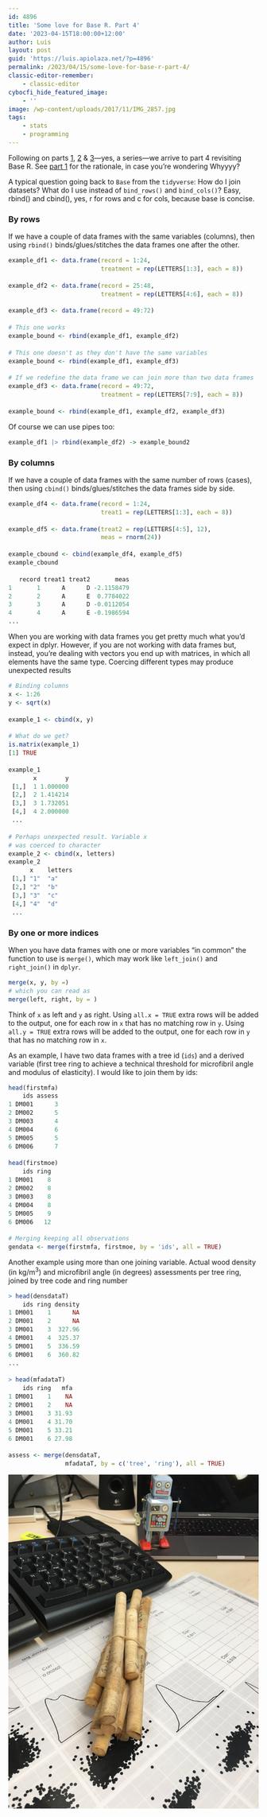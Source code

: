 ```yaml
---
id: 4896
title: 'Some love for Base R. Part 4'
date: '2023-04-15T18:00:00+12:00'
author: Luis
layout: post
guid: 'https://luis.apiolaza.net/?p=4896'
permalink: /2023/04/15/some-love-for-base-r-part-4/
classic-editor-remember:
    - classic-editor
cybocfi_hide_featured_image:
    - ''
image: /wp-content/uploads/2017/11/IMG_2857.jpg
tags:
    - stats
    - programming
---
```


Following on parts [1](/2023/03/18/some-love-for-base-r-part-1/), [2](/2023/03/18/some-love-for-base-r-part-2/) &amp; [3](/2023/03/21/some-love-for-base-r-part-3/)—yes, a series—we arrive to part 4 revisiting Base R. See [part 1](/2023/03/18/some-love-for-base-r-part-1/) for the rationale, in case you’re wondering Whyyyy?

A typical question going back to `Base` from the `tidyverse`: How do I join datasets? What do I use instead of `bind_rows()` and `bind_cols()`? Easy, rbind() and cbind(), yes, r for rows and c for cols, because base is concise.

### By rows

If we have a couple of data frames with the same variables (columns), then using `rbind()` binds/glues/stitches the data frames one after the other.

```R
example_df1 <- data.frame(record = 1:24,
                          treatment = rep(LETTERS[1:3], each = 8))

example_df2 <- data.frame(record = 25:48,
                          treatment = rep(LETTERS[4:6], each = 8))

example_df3 <- data.frame(record = 49:72)

# This one works
example_bound <- rbind(example_df1, example_df2)

# This one doesn't as they don't have the same variables
example_bound <- rbind(example_df1, example_df3)

# If we redefine the data frame we can join more than two data frames
example_df3 <- data.frame(record = 49:72,
                          treatment = rep(LETTERS[7:9], each = 8))

example_bound <- rbind(example_df1, example_df2, example_df3)
```

Of course we can use pipes too:

```R
example_df1 |> rbind(example_df2) -> example_bound2
```

### By columns

If we have a couple of data frames with the same number of rows (cases), then using `cbind()` binds/glues/stitches the data frames side by side.

```R
example_df4 <- data.frame(record = 1:24,
                          treat1 = rep(LETTERS[1:3], each = 8))

example_df5 <- data.frame(treat2 = rep(LETTERS[4:5], 12),
                          meas = rnorm(24))

example_cbound <- cbind(example_df4, example_df5)
example_cbound

   record treat1 treat2       meas
1       1      A      D -2.1158479
2       2      A      E  0.7784022
3       3      A      D -0.0112054
4       4      A      E -0.1986594
...
```

When you are working with data frames you get pretty much what you’d expect in dplyr. However, if you are not working with data frames but, instead, you’re dealing with vectors you end up with matrices, in which all elements have the same type. Coercing different types may produce unexpected results

```R
# Binding columns
x <- 1:26
y <- sqrt(x)

example_1 <- cbind(x, y)

# What do we get?
is.matrix(example_1)
[1] TRUE

example_1
       x        y
 [1,]  1 1.000000
 [2,]  2 1.414214
 [3,]  3 1.732051
 [4,]  4 2.000000
 ...

# Perhaps unexpected result. Variable x
# was coerced to character
example_2 <- cbind(x, letters)
example_2
      x    letters
 [1,] "1"  "a"    
 [2,] "2"  "b"    
 [3,] "3"  "c"    
 [4,] "4"  "d"  
 ...
```

### By one or more indices

When you have data frames with one or more variables “in common” the function to use is `merge()`, which may work like `left_join()` and `right_join()` in `dplyr`.

```R
merge(x, y, by =)
# which you can read as
merge(left, right, by = )
```

Think of `x` as left and `y` as right. Using `all.x = TRUE` extra rows will be added to the output, one for each row in `x` that has no matching row in `y`. Using `all.y = TRUE` extra rows will be added to the output, one for each row in `y` that has no matching row in `x`.

As an example, I have two data frames with a tree id (`ids`) and a derived variable (first tree ring to achieve a technical threshold for microfibril angle and modulus of elasticity). I would like to join them by ids:

```R
head(firstmfa)
    ids assess
1 DM001      3
2 DM002      5
3 DM003      4
4 DM004      6
5 DM005      5
6 DM006      7

head(firstmoe)
    ids ring
1 DM001    8
2 DM002    8
3 DM003    8
4 DM004    8
5 DM005    9
6 DM006   12

# Merging keeping all observations
gendata <- merge(firstmfa, firstmoe, by = 'ids', all = TRUE)
```

Another example using more than one joining variable. Actual wood density (in kg/m<sup>3</sup>) and microfibril angle (in degrees) assessments per tree ring, joined by tree code and ring number

```R
> head(densdataT)
    ids ring density
1 DM001    1      NA
2 DM001    2      NA
3 DM001    3  327.96
4 DM001    4  325.37
5 DM001    5  336.59
6 DM001    6  360.82
...

> head(mfadataT)
    ids ring   mfa
1 DM001    1    NA
2 DM001    2    NA
3 DM001    3 31.93
4 DM001    4 31.70
5 DM001    5 33.21
6 DM001    6 27.98

assess <- merge(densdataT, 
                mfadataT, by = c('tree', 'ring'), all = TRUE)
```

![Increment cores from where the data comes from.](/assets/images/cores-graph.jpg)